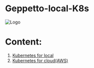 # Geppetto-local-K8s
![Logo](https://github.com/TharaniRajan/Jenkins-Docker/blob/master/docs/GeppettoIcon.png?raw=true"Logo")

# Content:<br/>
1. [Kubernetes for local](Jenkins.md)
2. [Kubernetes for cloud(AWS)](Jenkins_Kubernetes.md)


